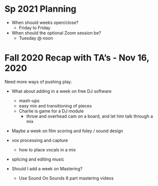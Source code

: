 # Sp 2021 Planning

- When should weeks open/close?
	- Friday to Friday
- When should the optional Zoom session be?
	- Tuesday @ noon


# Fall 2020 Recap with TA’s - Nov 16, 2020


Need more ways of pushing play.

- What about adding in a week on free DJ software
  - mash-ups
  - easy mix and transitioning of pieces
  - Charlie is game for a DJ module
    - throw and overhead cam on a board, and let him talk through a mix
- Maybe a week on film scoring and foley / sound design
- vox processing and capture
  - how to place vocals in a mix
- splicing and editing music


- Should I add a week on Mastering?
  - Use Sound On Sounds 6 part mastering videos
